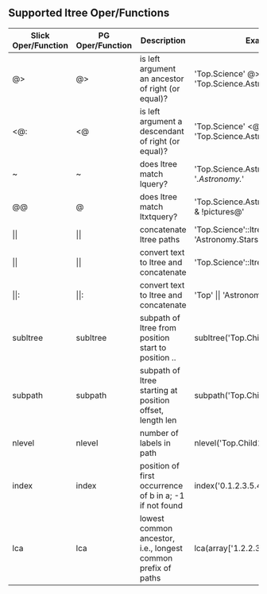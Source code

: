 Supported ltree Oper/Functions
------------------------------

| Slick Oper/Function | PG Oper/Function |        Description            |            Example              | Result |
| ------------------- | ---------------- | ----------------------------- | ------------------------------- | ------ |
| @&gt;               | @&gt;            | is left argument an ancestor of right (or equal)? | 'Top.Science' @&gt; 'Top.Science.Astronomy'  | t    |
| &lt;@:              | &lt;@            | is left argument a descendant of right (or equal)? | 'Top.Science' &lt;@ 'Top.Science.Astronomy' | f	   |
| ~                   | ~                | does ltree match lquery?      | 'Top.Science.Astronomy' ~ '*.Astronomy.*' | f 		|
| @@                  | @                | does ltree match ltxtquery?   | 'Top.Science.Astronomy' @ 'Astro* & !pictures@' | f	|
| &#124;&#124;        | &#124;&#124;     | concatenate ltree paths       | 'Top.Science'::ltree &#124;&#124; 'Astronomy.Stars'::ltree | 'Top.Science.Astronomy.Stars' |
| &#124;&#124;        | &#124;&#124;     | convert text to ltree and concatenate | 'Top.Science'::ltree &#124;&#124; 'Astronomy' | 'Top.Science.Astronomy' |
| &#124;&#124;:       | &#124;&#124;:    | convert text to ltree and concatenate | 'Top' &#124;&#124; 'Astronomy.Stars'::ltree | 'Top.Astronomy.Stars' |
| subltree            | subltree         | subpath of ltree from position start to position .. | subltree('Top.Child1.Child2',1,2) | Child1 |
| subpath             | subpath          | subpath of ltree starting at position offset, length len | subpath('Top.Child1.Child2',0,2) | Top.Child1 |
| nlevel              | nlevel           | number of labels in path      | nlevel('Top.Child1.Child2')     | 3      |
| index               | index            | position of first occurrence of b in a; -1 if not found | index('0.1.2.3.5.4.5.6.8.5.6.8','5.6') | 6 |
| lca                 | lca              | lowest common ancestor, i.e., longest common prefix of paths | lca(array['1.2.2.3'::ltree,'1.2.3']) | 1.2 |
